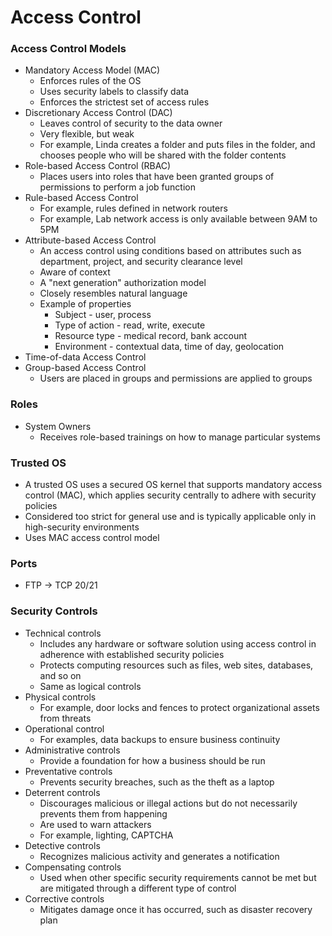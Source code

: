 # Access Control
### Access Control Models
* Mandatory Access Model (MAC)
  * Enforces rules of the OS
  * Uses security labels to classify data
  * Enforces the strictest set of access rules
* Discretionary Access Control (DAC)
  * Leaves control of security to the data owner
  * Very flexible, but weak
  * For example, Linda creates a folder and puts files in the folder, and chooses people who will be shared with the folder contents
* Role-based Access Control (RBAC)
  * Places users into roles that have been granted groups of permissions to perform a job function
* Rule-based Access Control
  * For example, rules defined in network routers
  * For example, Lab network access is only available between 9AM to 5PM
* Attribute-based Access Control
  * An access control using conditions based on attributes such as department, project, and security clearance level
  * Aware of context
  * A "next generation" authorization model
  * Closely resembles natural language
  * Example of properties
    * Subject - user, process
    * Type of action - read, write, execute
    * Resource type - medical record, bank account
    * Environment - contextual data, time of day, geolocation
* Time-of-data Access Control
* Group-based Access Control
  * Users are placed in groups and permissions are applied to groups
  
### Roles
* System Owners
  * Receives role-based trainings on how to manage particular systems

### Trusted OS
* A trusted OS uses a secured OS kernel that supports mandatory access control (MAC), which applies security centrally to adhere with security policies
* Considered too strict for general use and is typically applicable only in high-security environments
* Uses MAC access control model

### Ports
* FTP -> TCP 20/21

### Security Controls
* Technical controls
  * Includes any hardware or software solution using access control in adherence with established security policies
  * Protects computing resources such as files, web sites, databases, and so on
  * Same as logical controls
* Physical controls
  * For example, door locks and fences to protect organizational assets from threats
* Operational control
  * For examples, data backups to ensure business continuity
* Administrative controls
  * Provide a foundation for how a business should be run
* Preventative controls
  * Prevents security breaches, such as the theft as a laptop
* Deterrent controls
  * Discourages malicious or illegal actions but do not necessarily prevents them from happening
  * Are used to warn attackers
  * For example, lighting, CAPTCHA
* Detective controls
  * Recognizes malicious activity and generates a notification
* Compensating controls
  * Used when other specific security requirements cannot be met but are mitigated through a different type of control
* Corrective controls
  * Mitigates damage once it has occurred, such as disaster recovery plan
